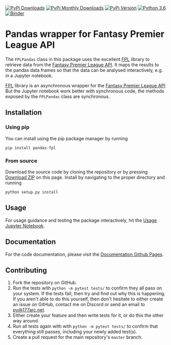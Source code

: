 [![PyPi Downloads](https://pepy.tech/badge/pandas-fpl)](https://pepy.tech/project/pandas-fpl)
[![PyPi Monthly Downloads](https://pepy.tech/badge/pandas-fpl/month)](https://pepy.tech/project/pandas-fpl/month)
[![PyPi Version](https://badge.fury.io/py/pandas-fpl.svg)](https://pypi.org/project/pandas-fpl/)
[![Python 3.6](https://img.shields.io/badge/python-3.6-blue.svg)](https://www.python.org/downloads/release/python-360/)
[![Binder](https://mybinder.org/badge_logo.svg)](https://mybinder.org/v2/gh/177arc/pandas-fpl/master?filepath=usage.ipynb)

# Pandas wrapper for Fantasy Premier League API

The `FPLPandas` class in this package uses the excellent [FPL](https://github.com/amosbastian/fpl) library to retrieve data from the [Fantasy Premier League API](https://fantasy.premierleague.com/api/bootstrap-static/). It maps the results to the pandas data frames so that the data can be analysed interactively, e.g. in a Jupyter notebook.

[FPL](https://github.com/amosbastian/fpl) library is an asynchronous wrapper for the [Fantasy Premier League API](https://fantasy.premierleague.com/api/bootstrap-static/) But the Jupyter notebook work better with synchronous code, the methods exposed by the `FPLPandas` class are synchronous.

## Installation

### Using pip

You can install using the pip package manager by running

    pip install pandas-fpl

### From source

Download the source code by cloning the repository or by pressing [Download ZIP](https://github.com/177arc/pandas-fpl/archive/master.zip) on this page.
Install by navigating to the proper directory and running

    python setup.py install

## Usage

For usage guidance and testing the package interactively, hit the [Usage Jupyter Notebook](https://mybinder.org/v2/gh/177arc/pandas-fpl/master?filepath=usage.ipynb).

## Documentation

For the code documentation, please visit the [Documentation Github Pages](https://177arc.github.io/pandas-fpl/docs/fplpandas/).

## Contributing

1. Fork the repository on GitHub.
2. Run the tests with `python -m pytest tests/` to confirm they all pass on your system.
   If the tests fail, then try and find out why this is happening. If you aren't
   able to do this yourself, then don't hesitate to either create an issue on
   GitHub, contact me on Discord or send an email to [py@177arc.net](mailto:py@177arc.net>).
3. Either create your feature and then write tests for it, or do this the other
   way around.
4. Run all tests again with with `python -m pytest tests/` to confirm that everything
   still passes, including your newly added test(s).
5. Create a pull request for the main repository's ``master`` branch.